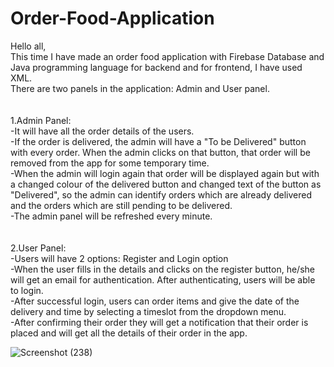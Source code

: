 # Order-Food-Application
Hello all,<br>
  This time I have made an order food application with Firebase Database and Java programming language for backend and for frontend, I have used XML.<br>
  There are two panels in the application: Admin and User panel.
  <br><br><br>
1.Admin Panel:<br>
  -It will have all the order details of the users. <br>
  -If the order is delivered, the admin will have a "To be Delivered" button with every order. When the admin clicks on that button, that order will be removed from the app for some temporary time. <br>
  -When the admin will login again that order will be displayed again but with a changed colour of the delivered button and changed text of the button as "Delivered", so the admin can identify orders which are already delivered and the orders which are still pending to be delivered.<br>
  -The admin panel will be refreshed every minute.<br>
<br><br>
2.User Panel:<br>
  -Users will have 2 options: Register and Login option<br>
  -When the user fills in the details and clicks on the register button, he/she will get an email for authentication. After authenticating, users will be able to login.<br>
  -After successful login, users can order items and give the date of the delivery and time by selecting a timeslot from the dropdown menu.<br>
  -After confirming their order they will get a notification that their order is placed and will get all the details of their order in the app.<br>

![Screenshot (238)](https://github.com/Keyuri292/Order-Food-Application/assets/115882560/723150f9-cb00-4569-b55e-69c4099a887c)
